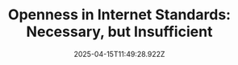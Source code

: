 ---
layout: bookmark
title: 'Openness in Internet Standards: Necessary, but Insufficient'
tags:
  - Bookmarks
  - Web Standards
date: 2025-04-15T11:49:28.922Z
created: 2025-04-15T11:49:28.922Z
modified: 2025-04-15T11:49:28.922Z
link: https://www.mnot.net/blog/2024/07/05/open_internet_standards
id: 1015438893
note: |-
  I'm constantly reminded of this. Just because I really want to get involved with web standards doesn't mean I can. I simply don't have the time because I'm not paid to do it.

  On a related note, you should [help fund my wonderful friend Mia's work on logical shorthands!](https://opencollective.com/oddbird-open-source/contribute/css-logical-shorthands-86141)
excerpt: The phrase 'Open Standards' is widely used but not well-understood. Let's take a look at what openness in standards is, with a focus on whether and how it helps to legitimise the design and maintenance of the Internet.
image: https://www.mnot.net/blog/image/open_standards.jpg
highlights:
  - |-
    First, just because someone has the theoretical ability to participate, it doesn’t mean that they actually can. Standards work has a notoriously steep learning curve; being effective requires great technical expertise, significant time, and frequent international travel to build influence, relationships and understanding. Yes, SDOs use online tools like mailing lists, videoconferencing, and GitHub to allow remote participation, but they are a poor substitute for face-to-face interaction, hallway discussions and sharing a meal (and, often, a drink). And, even people who follow Internet standards full time aren’t aware of every development in every specification, because there’s simply too much going on.

    Together, this means that the number of people actually paying attention to a particular standards development can be quite small, unless it captures the broader imagination. It also means that only those with sufficient incentive to invest resources will participate in a long-term effort.
---